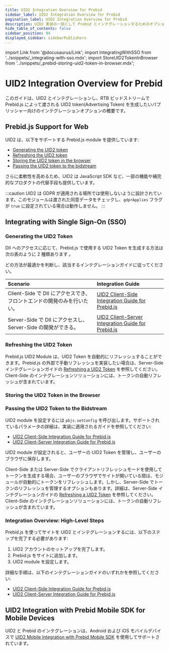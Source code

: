```yaml
---
title: UID2 Integration Overview for Prebid
sidebar_label: UID2 Integration Overview for Prebid
pagination_label: UID2 Integration Overview for Prebid
description: UID2 実装の一部として Prebid とインテグレーションするためのオプションの概要。
hide_table_of_contents: false
sidebar_position: 04
displayed_sidebar: sidebarPublishers
---
```


import Link from '@docusaurus/Link';
import IntegratingWithSSO from '../snippets/_integrating-with-sso.mdx';
import StoreUID2TokenInBrowser from '../snippets/_prebid-storing-uid2-token-in-browser.mdx';

# UID2 Integration Overview for Prebid

このガイドは、UID2 とインテグレーションし、RTB <Link href="../ref-info/glossary-uid#gl-bidstream">ビッドストリーム</Link>で Prebid.js によって渡される <Link href="../ref-info/glossary-uid#gl-uid2-token">UID2 token</Link>(Advertising Token) を生成したいパブリッシャー向けのインテグレーションオプションの概要です。

## Prebid.js Support for Web

UID2 は、以下をサポートする Prebid.js module を提供しています:

- [Generating the UID2 token](#generating-the-uid2-token)
- [Refreshing the UID2 token](#refreshing-the-uid2-token)
- [Storing the UID2 token in the browser](#storing-the-uid2-token-in-the-browser)
- [Passing the UID2 token to the bidstream](#passing-the-uid2-token-to-the-bidstream)

さらに柔軟性を高めるため、UID2 は JavaScript SDK など、一部の機能や補完的なプロダクトの代替手段も提供しています。

:::caution
UID2 は <Link href="../ref-info/glossary-uid#gl-gdpr">GDPR</Link> が適用される場所では使用しないように設計されています。このモジュールは渡された同意データをチェックし、`gdprApplies` フラグが `true` に設定されている場合は動作しません。
:::

<!-- GDPR statement difference for UID2/EUID | UID2 is not designed to be used where GDPR applies | EUID is designed to be used only where GDPR applies. -->

## Integrating with Single Sign-On (SSO)

<IntegratingWithSSO />

### Generating the UID2 Token

DII へのアクセスに応じて、Prebid.js で使用する UID2 Token を生成する方法は次の表のように 2 種類あります 。

どの方法が最適かを判断し、該当するインテグレーションガイドに従ってください。

| Scenario | Integration Guide |
| :--- | :--- |
| Client-Side で DII にアクセスでき、フロントエンドの開発のみを行いたい。 | [UID2 Client-Side Integration Guide for Prebid.js](integration-prebid-client-side.md) |
| Server-Side で DII にアクセスし、Server-Side の開発ができる。 | [UID2 Client-Server Integration Guide for Prebid.js](integration-prebid-client-server.md) |

### Refreshing the UID2 Token

Prebid.js UID2 Module は、UID2 Token を自動的にリフレッシュすることができます。Prebid.js の外部で手動リフレッシュを実装したい場合は、Server-Side インテグレーションガイドの [Refreshing a UID2 Token](integration-prebid-client-server.md#refreshing-a-uid2-token) を参照してください。Client-Side のインテグレーションソリューションには、トークンの自動リフレッシュが含まれています。

### Storing the UID2 Token in the Browser

<StoreUID2TokenInBrowser />

### Passing the UID2 Token to the Bidstream

UID2 module を設定するには `pbjs.setConfig` を呼び出します。サポートされているパラメータの詳細は、実装に適用されるガイドを参照してください:

- [UID2 Client-Side Integration Guide for Prebid.js](integration-prebid-client-side.md)
- [UID2 Client-Server Integration Guide for Prebid.js](integration-prebid-client-server.md)

UID2 module が設定されると、ユーザーの UID2 Token を管理し、ユーザーのブラウザに保存します。

Client-Side または Server-Side でクライアントリフレッシュモードを使用してトークンを生成する場合、ユーザーのブラウザでサイトが開いている間は、モジュールが自動的にトークンをリフレッシュします。しかし、Server-Side でトークンのリフレッシュを管理するオプションもあります。詳細は、Server-Side インテグレーションガイドの [Refreshing a UID2 Token](integration-prebid-client-server.md#refreshing-a-uid2-token) を参照してください。Client-Side のインテグレーションソリューションには、トークンの自動リフレッシュが含まれています。

### Integration Overview: High-Level Steps

Prebid.js を使ってサイトを UID2 とインテグレーションするには、以下のステップを完了する必要があります:

1. UID2 アカウントのセットアップを完了します。
1. Prebid.js をサイトに追加します。
1. UID2 module を設定します。

詳細な手順は、以下のインテグレーションガイドのいずれかを参照してください:

- [UID2 Client-Side Integration Guide for Prebid.js](integration-prebid-client-side.md)
- [UID2 Client-Server Integration Guide for Prebid.js](integration-prebid-client-server.md)

## UID2 Integration with Prebid Mobile SDK for Mobile Devices

UID2 と Prebid のインテグレーションは、Android および iOS モバイルデバイスで [UID2 Mobile Integration with Prebid Mobile SDK](integration-prebid-mobile-summary.md) を使用してサポートされています。

